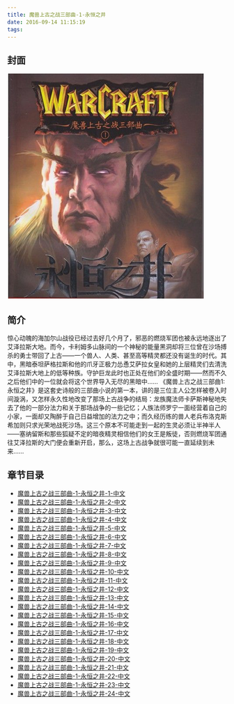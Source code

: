 ```yaml
---
title: 魔兽上古之战三部曲-1-永恒之井
date: 2016-09-14 11:15:19
tags:
---
```

##	封面
![](/images/a8a249c3fc856c97bf83c618105308c2.jpg)

##	简介
惊心动魄的海加尔山战役已经过去好几个月了，邪恶的燃烧军团也被永远地逐出了艾泽拉斯大地。而今，卡利姆多山脉间的一个神秘的能量黑洞却将三位曾在沙场搏杀的勇士带回了上古——一个兽人、人类、甚至高等精灵都还没有诞生的时代。其中，黑暗泰坦萨格拉斯和他的爪牙正极力怂恿艾萨拉女皇和她的上层精灵们去清洗艾泽拉斯大地上的低等种族。守护巨龙此时也正处在他们的全盛时期——然而不久之后他们中的一位就会将这个世界导入无尽的黑暗中……
《魔兽上古之战三部曲1:永恒之井》是这套史诗般的三部曲小说的第一本，讲的是三位主人公怎样被卷入时间漩涡，又怎样永久性地改变了那场上古战争的结局：龙族魔法师卡萨斯神秘地失去了他的一部分法力和关于那场战争的一些记忆；人族法师罗宁一面经营着自己的小家，一面却又陶醉于自己日益增加的法力之中；而久经历练的兽人老兵布洛克斯希加则只求光荣地战死沙场。这三个原本不可能走到一起的生灵必须让半神半人——塞纳留斯和那些狐疑不定的暗夜精灵相信他们的女王是叛徒，否则燃烧军团通往艾泽拉斯的大门便会重新开启，那么，这场上古战争就很可能一直延续到未来……

##	章节目录
*	[魔兽上古之战三部曲-1-永恒之井-1-中文](/2016/09/14/魔兽上古之战三部曲-1-永恒之井-1-中文/)
*	[魔兽上古之战三部曲-1-永恒之井-2-中文](/2016/09/14/魔兽上古之战三部曲-1-永恒之井-2-中文/)
*	[魔兽上古之战三部曲-1-永恒之井-3-中文](/2016/09/14/魔兽上古之战三部曲-1-永恒之井-3-中文/)
*	[魔兽上古之战三部曲-1-永恒之井-4-中文](/2016/09/14/魔兽上古之战三部曲-1-永恒之井-4-中文/)
*	[魔兽上古之战三部曲-1-永恒之井-5-中文](/2016/09/14/魔兽上古之战三部曲-1-永恒之井-5-中文/)
*	[魔兽上古之战三部曲-1-永恒之井-6-中文](/2016/09/14/魔兽上古之战三部曲-1-永恒之井-6-中文/)
*	[魔兽上古之战三部曲-1-永恒之井-7-中文](/2016/09/14/魔兽上古之战三部曲-1-永恒之井-7-中文/)
*	[魔兽上古之战三部曲-1-永恒之井-8-中文](/2016/09/14/魔兽上古之战三部曲-1-永恒之井-8-中文/)
*	[魔兽上古之战三部曲-1-永恒之井-9-中文](/2016/09/14/魔兽上古之战三部曲-1-永恒之井-9-中文/)
*	[魔兽上古之战三部曲-1-永恒之井-10-中文](/2016/09/14/魔兽上古之战三部曲-1-永恒之井-10-中文/)
*	[魔兽上古之战三部曲-1-永恒之井-11-中文](/2016/09/14/魔兽上古之战三部曲-1-永恒之井-11-中文/)
*	[魔兽上古之战三部曲-1-永恒之井-12-中文](/2016/09/14/魔兽上古之战三部曲-1-永恒之井-12-中文/)
*	[魔兽上古之战三部曲-1-永恒之井-13-中文](/2016/09/14/魔兽上古之战三部曲-1-永恒之井-13-中文/)
*	[魔兽上古之战三部曲-1-永恒之井-14-中文](/2016/09/14/魔兽上古之战三部曲-1-永恒之井-14-中文/)
*	[魔兽上古之战三部曲-1-永恒之井-15-中文](/2016/09/14/魔兽上古之战三部曲-1-永恒之井-15-中文/)
*	[魔兽上古之战三部曲-1-永恒之井-16-中文](/2016/09/14/魔兽上古之战三部曲-1-永恒之井-16-中文/)
*	[魔兽上古之战三部曲-1-永恒之井-17-中文](/2016/09/14/魔兽上古之战三部曲-1-永恒之井-17-中文/)
*	[魔兽上古之战三部曲-1-永恒之井-18-中文](/2016/09/14/魔兽上古之战三部曲-1-永恒之井-18-中文/)
*	[魔兽上古之战三部曲-1-永恒之井-19-中文](/2016/09/14/魔兽上古之战三部曲-1-永恒之井-19-中文/)
*	[魔兽上古之战三部曲-1-永恒之井-20-中文](/2016/09/14/魔兽上古之战三部曲-1-永恒之井-20-中文/)
*	[魔兽上古之战三部曲-1-永恒之井-21-中文](/2016/09/14/魔兽上古之战三部曲-1-永恒之井-21-中文/)
*	[魔兽上古之战三部曲-1-永恒之井-22-中文](/2016/09/14/魔兽上古之战三部曲-1-永恒之井-22-中文/)
*	[魔兽上古之战三部曲-1-永恒之井-23-中文](/2016/09/14/魔兽上古之战三部曲-1-永恒之井-23-中文/)
*	[魔兽上古之战三部曲-1-永恒之井-24-中文](/2016/09/14/魔兽上古之战三部曲-1-永恒之井-24-中文/)
